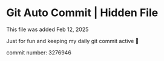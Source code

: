 # Git Auto Commit | Hidden File

This file was added Feb 12, 2025

Just for fun and keeping my daily git commit active 🤪

commit number: 3276946
